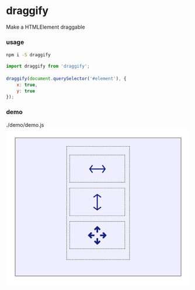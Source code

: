 # draggify


Make a HTMLElement draggable

### usage

```bash
npm i -S draggify
```

```js
import draggify from 'draggify';

draggify(document.querySelector('#element'), {
    x: true,
    y: true
});
```

### demo
./demo/demo.js
![alt text](image.png)
